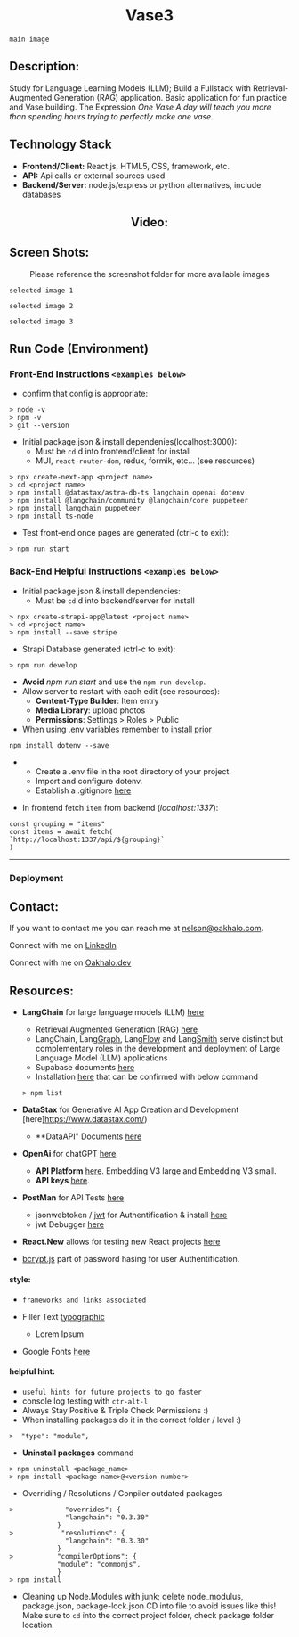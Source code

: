 <h1 align="center">Vase3</h1>

`main image`

## Description:
Study for Language Learning Models (LLM); Build a Fullstack with Retrieval-Augmented Generation (RAG) application. Basic application for fun practice and Vase building. The Expression *One Vase A day will teach you more than spending hours trying to perfectly make one vase.* 

## Technology Stack
- **Frontend/Client:** React.js, HTML5, CSS, framework, etc.
- **API:** Api calls or external sources used
- **Backend/Server:** node.js/express or python alternatives, include databases

<h2 align="center">Video:</h2>

## Screen Shots:
<p align="center">Please reference the screenshot folder for more available images</p>

`selected image 1`

`selected image 2`

`selected image 3`

## Run Code (Environment)

### Front-End Instructions `<examples below>`
- confirm that config is appropriate:
```
> node -v
> npm -v
> git --version
```

- Initial package.json & install dependenies(localhost:3000):
    - Must be `cd`'d into frontend/client for install
    - MUI, `react-router-dom`, redux, formik, etc... (see resources)
```
> npx create-next-app <project name>
> cd <project name>
> npm install @datastax/astra-db-ts langchain openai dotenv
> npm install @langchain/community @langchain/core puppeteer
> npm install langchain puppeteer
> npm install ts-node
```
- Test front-end once pages are generated (ctrl-c to exit):
```
> npm run start
```

### Back-End Helpful Instructions `<examples below>`
- Initial package.json & install dependencies:
    - Must be `cd`'d into backend/server for install
```
> npx create-strapi-app@latest <project name>
> cd <project name>
> npm install --save stripe
```
- Strapi Database generated (ctrl-c to exit):
```
> npm run develop
```
- **Avoid** *npm run start* and use the `npm run develop`. 
- Allow server to restart with each edit (see resources): 
    - **Content-Type Builder**: Item entry
    - **Media Library**: upload photos
    - **Permissions**: Settings > Roles > Public
- When using .env variables remember to [install prior](https://www.npmjs.com/package/dotenv/v/14.0.0)
```
npm install dotenv --save
```
-
    - Create a .env file in the root directory of your project.
    - Import and configure dotenv.
    - Establish a .gitignore [here](https://git-scm.com/docs/gitignore)

- In frontend fetch `item` from backend (*localhost:1337*):
```
const grouping = "items"
const items = await fetch(
`http://localhost:1337/api/${grouping}`
)
```
--------------------------
### Deployment



## Contact:
<!--- You can add in your linkedin, medium, stack overflow, dev.to account, etc. here --->
If you want to contact me you can reach me at <nelson@oakhalo.com>.

Connect with me on <a href="https://www.linkedin.com/in/ayla-nelson/">LinkedIn</a>

Connect with me on <a href="https://github.com/oakHalo">Oakhalo.dev</a>

## Resources:

- **LangChain** for large language models (LLM) [here](https://www.langchain.com/)
    - Retrieval Augmented Generation (RAG) [here](https://python.langchain.com/docs/tutorials/rag/)
    - LangChain, Lang[Graph](https://www.langchain.com/langgraph), Lang[Flow](https://www.langflow.org/) and Lang[Smith](https://www.langchain.com/langsmith) serve distinct but complementary roles in the development and deployment of Large Language Model (LLM) applications
    - Supabase documents [here](https://js.langchain.com/docs/integrations/vectorstores/supabase/)
    - Installation [here](https://js.langchain.com/docs/how_to/installation/) that can be confirmed with below command
    ```
    > npm list
    ```

- **DataStax** for Generative AI App Creation and Development [here]https://www.datastax.com/)
    - **DataAPI" Documents [here](https://docs.datastax.com/en/astra-db-serverless/api-reference/collection-methods/create-collection.html)

- **OpenAi** for chatGPT [here](https://openai.com/)
    - **API Platform** [here](https://platform.openai.com/docs/overview). Embedding V3 large and Embedding V3 small. 
     - **API keys** [here](https://platform.openai.com/settings/organization/api-keys).

- **PostMan** for API Tests [here](https://www.postman.com/)
    - jsonwebtoken / [jwt](https://jwt.io/) for Authentification & install [here](https://www.npmjs.com/package/jsonwebtoken)
    - jwt Debugger [here](https://jwt.io/#debugger-io)
- **React.New** allows for testing new React projects [here](react.new)
- [bcrypt.js](https://www.npmjs.com/package/bcryptjs) part of password hasing for user Authentification. 


#### **style:** 
- `frameworks and links associated`

- Filler Text [typographic](https://generator.lorem-ipsum.info/)
    - Lorem Ipsum 
- Google Fonts [here](https://fonts.google.com/)

#### **helpful hint:** 
- `useful hints for future projects to go faster`
- console log testing with `ctr-alt-l` 
- Always Stay Positive & Triple Check Permissions :)
- When installing packages do it in the correct folder / level :) 
```
>  "type": "module",
```
- **Uninstall packages** command 
```
> npm uninstall <package_name>
> npm install <package-name>@<version-number>
```
- Overriding / Resolutions / Conpiler outdated packages
```
>             "overrides": {
              "langchain": "0.3.30"
            }
>            "resolutions": {
              "langchain": "0.3.30"
            }
>           "compilerOptions": {
            "module": "commonjs",
            }
> npm install
```

- Cleaning up Node.Modules with junk; delete node_modulus, package.json, package-lock.json CD into file to avoid issues like this! Make sure to `cd` into the correct project folder, check package folder location. 



<!-- 
### TODO stx: 
Future Structure (stx):
backend
frontend
images
screenShots [contains video link]
troubleShooting
---
https://www.youtube.com/watch?v=rQdibOsL1ps
https://www.youtube.com/watch?v=d-VKYF4Zow0
--
- **Arkiv** for scientific literature and articles from Cornel [here](https://arxiv.org/)

- npx set-up requirements
ESLint: Yes
Tailwind CSS: No
src/ directory: No
App Router: No
Import Alias: No

npm install @datastax/astra-db-ts@1.1.0
npm install langchain@0.1.36  
npm install openai@4.41.0 
---
from astrapy.info import CollectionVectorServiceOptions
from astrapy.constants import VectorMetric

collection = database.create_collection(
    "COLLECTION_NAME",
    metric=VectorMetric.DOT_PRODUCT,
    dimension=1536,
    service=CollectionVectorServiceOptions(
        provider="openai",
        model_name="text-embedding-3-small",
        authentication={
            "providerKey": "API_KEY_NAME",
        },
    ),
)


-->

